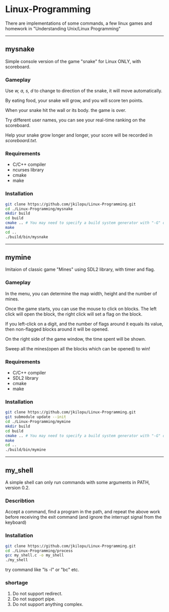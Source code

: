 # Linux-Programming
There are implementations of some commands, a few linux games and homework in "Understanding Unix/Linux Programming"

---

## mysnake
Simple console version of the game "snake" for Linux ONLY, with scoreboard.
### Gameplay
Use *w, a, s, d* to change to direction of the snake, it will move automatically. 

By eating food, your snake will grow, and you will score ten points.

When your snake hit the wall or its body. the game is over.

Try different user names, you can see your real-time ranking on the scoreboard.

Help your snake grow longer and longer, your score will be recorded in *scoreboard.txt*.

### Requirements
* C/C++ compiler
* ncurses library
* cmake
* make
### Installation
``` bash
git clone https://github.com/jkilopu/Linux-Programming.git
cd ./Linux-Programming/mysnake
mkdir build
cd build
cmake .. # You may need to specify a build system generator with "-G" option
make
cd ..
./build/bin/mysnake
```

---

## mymine

Imitaion of classic game "Mines" using SDL2 library, with timer and flag.

### Gameplay

In the menu, you can determine the map width, height and the number of mines.

Once the game starts, you can use the mouse to click on blocks. The left click will open the block, the right click will set a flag on the block.

If you left-click on a digit, and the number of flags around it equals its value, then non-flagged blocks around it will be opened. 

On the right side of the game window, the time spent will be shown.

Sweep all the mines(open all the blocks which can be opened) to win!

### Requirements

* C/C++ compiler
* SDL2 library
* cmake
* make

### Installation

``` bash
git clone https://github.com/jkilopu/Linux-Programming.git
git submodule update --init
cd ./Linux-Programming/mymine
mkdir build
cd build
cmake .. # You may need to specify a build system generator with "-G" option
make
cd ..
./build/bin/mymine
```

---

## my_shell
A simple shell can only run commands with some arguments in PATH, version 0.2.
### Describtion
Accept a command, find a program in the path, and repeat the above work before receiving the exit command (and ignore the interrupt signal from the keyboard)
### Installation
``` bash
git clone https://github.com/jkilopu/Linux-Programming.git
cd ./Linux-Programming/process
gcc my_shell.c -o my_shell
./my_shell
```
try command like "ls -l" or "bc" etc.
### shortage
1. Do not support redirect.
2. Do not support pipe.
3. Do not support anything complex.
